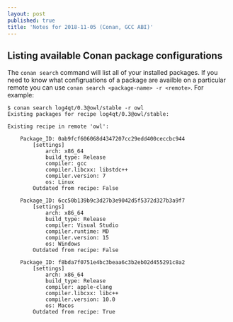 ```yaml
---
layout: post
published: true
title: 'Notes for 2018-11-05 (Conan, GCC ABI)'
---
```

## Listing available Conan package configurations

The `conan search` command will list all of your installed packages. If you need to know what configruations of a package are availble on a particular remote you can use `conan search <package-name> -r <remote>`. For example:
```
$ conan search log4qt/0.3@owl/stable -r owl
Existing packages for recipe log4qt/0.3@owl/stable:

Existing recipe in remote 'owl':

    Package_ID: 0ab9fcf606068d4347207cc29edd400ceccbc944
        [settings]
            arch: x86_64
            build_type: Release
            compiler: gcc
            compiler.libcxx: libstdc++
            compiler.version: 7
            os: Linux
        Outdated from recipe: False

    Package_ID: 6cc50b139b9c3d27b3e9042d5f5372d327b3a9f7
        [settings]
            arch: x86_64
            build_type: Release
            compiler: Visual Studio
            compiler.runtime: MD
            compiler.version: 15
            os: Windows
        Outdated from recipe: False

    Package_ID: f8bda7f0751e4bc3beaa6c3b2eb02d455291c8a2
        [settings]
            arch: x86_64
            build_type: Release
            compiler: apple-clang
            compiler.libcxx: libc++
            compiler.version: 10.0
            os: Macos
        Outdated from recipe: True
```
